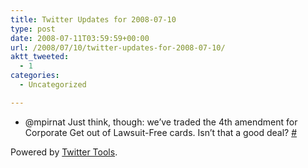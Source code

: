 ```yaml
---
title: Twitter Updates for 2008-07-10
type: post
date: 2008-07-11T03:59:59+00:00
url: /2008/07/10/twitter-updates-for-2008-07-10/
aktt_tweeted:
  - 1
categories:
  - Uncategorized

---
```

<ul class="aktt_tweet_digest">
  <li>
    @mpirnat Just think, though: we&#8217;ve traded the 4th amendment for Corporate Get out of Lawsuit-Free cards. Isn&#8217;t that a good deal? <a href="http://twitter.com/dangoor/statuses/854249918">#</a>
  </li>
</ul>

<p class="aktt_credit">
  Powered by <a href="http://alexking.org/projects/wordpress">Twitter Tools</a>.
</p>